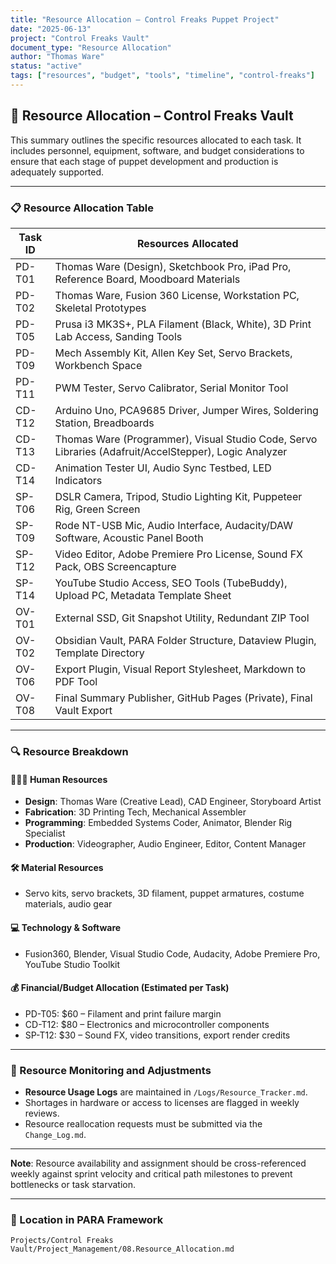 ```yaml
---
title: "Resource Allocation – Control Freaks Puppet Project"
date: "2025-06-13"
project: "Control Freaks Vault"
document_type: "Resource Allocation"
author: "Thomas Ware"
status: "active"
tags: ["resources", "budget", "tools", "timeline", "control-freaks"]
---
```


## 🧰 Resource Allocation – Control Freaks Vault

This summary outlines the specific resources allocated to each task. It includes personnel, equipment, software, and budget considerations to ensure that each stage of puppet development and production is adequately supported.

---

### 📋 Resource Allocation Table

| Task ID   | Resources Allocated                                                                 |
|----------|---------------------------------------------------------------------------------------|
| PD-T01   | Thomas Ware (Design), Sketchbook Pro, iPad Pro, Reference Board, Moodboard Materials |
| PD-T02   | Thomas Ware, Fusion 360 License, Workstation PC, Skeletal Prototypes                 |
| PD-T05   | Prusa i3 MK3S+, PLA Filament (Black, White), 3D Print Lab Access, Sanding Tools      |
| PD-T09   | Mech Assembly Kit, Allen Key Set, Servo Brackets, Workbench Space                   |
| PD-T11   | PWM Tester, Servo Calibrator, Serial Monitor Tool                                   |
| CD-T12   | Arduino Uno, PCA9685 Driver, Jumper Wires, Soldering Station, Breadboards           |
| CD-T13   | Thomas Ware (Programmer), Visual Studio Code, Servo Libraries (Adafruit/AccelStepper), Logic Analyzer |
| CD-T14   | Animation Tester UI, Audio Sync Testbed, LED Indicators                             |
| SP-T06   | DSLR Camera, Tripod, Studio Lighting Kit, Puppeteer Rig, Green Screen               |
| SP-T09   | Rode NT-USB Mic, Audio Interface, Audacity/DAW Software, Acoustic Panel Booth       |
| SP-T12   | Video Editor, Adobe Premiere Pro License, Sound FX Pack, OBS Screencapture          |
| SP-T14   | YouTube Studio Access, SEO Tools (TubeBuddy), Upload PC, Metadata Template Sheet    |
| OV-T01   | External SSD, Git Snapshot Utility, Redundant ZIP Tool                              |
| OV-T02   | Obsidian Vault, PARA Folder Structure, Dataview Plugin, Template Directory          |
| OV-T06   | Export Plugin, Visual Report Stylesheet, Markdown to PDF Tool                       |
| OV-T08   | Final Summary Publisher, GitHub Pages (Private), Final Vault Export                 |

---

### 🔍 Resource Breakdown

#### 🧑‍🤝‍🧑 Human Resources
- **Design**: Thomas Ware (Creative Lead), CAD Engineer, Storyboard Artist
- **Fabrication**: 3D Printing Tech, Mechanical Assembler
- **Programming**: Embedded Systems Coder, Animator, Blender Rig Specialist
- **Production**: Videographer, Audio Engineer, Editor, Content Manager

#### 🛠️ Material Resources
- Servo kits, servo brackets, 3D filament, puppet armatures, costume materials, audio gear

#### 💻 Technology & Software
- Fusion360, Blender, Visual Studio Code, Audacity, Adobe Premiere Pro, YouTube Studio Toolkit

#### 💰 Financial/Budget Allocation (Estimated per Task)
- PD-T05: $60 – Filament and print failure margin
- CD-T12: $80 – Electronics and microcontroller components
- SP-T12: $30 – Sound FX, video transitions, export render credits

---

### 🔄 Resource Monitoring and Adjustments

- **Resource Usage Logs** are maintained in `/Logs/Resource_Tracker.md`.
- Shortages in hardware or access to licenses are flagged in weekly reviews.
- Resource reallocation requests must be submitted via the `Change_Log.md`.

---

**Note**: Resource availability and assignment should be cross-referenced weekly against sprint velocity and critical path milestones to prevent bottlenecks or task starvation.

---

### 📁 Location in PARA Framework

`Projects/Control Freaks Vault/Project_Management/08.Resource_Allocation.md`

